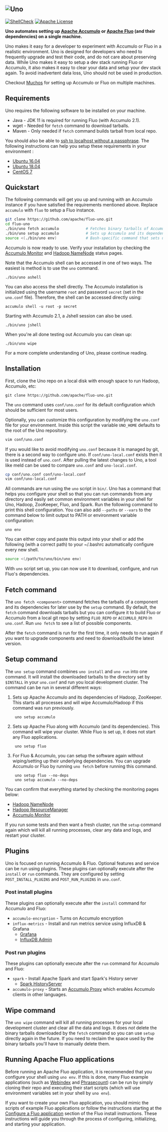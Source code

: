 ![Uno][logo]
---
[![ShellCheck][ci_img]][ci_link] [![Apache License][li]][ll]

**Uno automates setting up [Apache Accumulo][accumulo] or [Apache Fluo][fluo] (and their dependencies) on a single machine.**

Uno makes it easy for a developer to experiment with Accumulo or Fluo in a realistic environment.
Uno is designed for developers who need to frequently upgrade and test their code, and do not care
about preserving data. While Uno makes it easy to setup a dev stack running Fluo or Accumulo, it
also makes it easy to clear your data and setup your dev stack again. To avoid inadvertent data loss,
Uno should not be used in production.

Checkout [Muchos] for setting up Accumulo or Fluo on multiple machines.

## Requirements

Uno requires the following software to be installed on your machine.

* Java - JDK 11 is required for running Fluo (with Accumulo 2.1).
* wget - Needed for `fetch` command to download tarballs.
* Maven - Only needed if `fetch` command builds tarball from local repo.

You should also be able to [ssh to localhost without a passphrase][ssh-docs].
The following instructions can help you setup these requirements in your
environment :

 * [Ubuntu 16.04](/docs/ubuntu1604.md)
 * [Ubuntu 18.04](/docs/ubuntu1804.md)
 * [CentOS 7](/docs/centos7.md)

## Quickstart

The following commands will get you up and running with an Accumulo instance if you
have satisfied the requirements mentioned above.  Replace `accumulo` with `fluo` to
setup a Fluo instance.

```bash
git clone https://github.com/apache/fluo-uno.git
cd fluo-uno
./bin/uno fetch accumulo            # Fetches binary tarballs of Accumulo and its dependencies
./bin/uno setup accumulo            # Sets up Accumulo and its dependencies (Hadoop & ZooKeeper)
source <(./bin/uno env)             # Bash-specific command that sets up current shell
```

Accumulo is now ready to use. Verify your installation by checking the [Accumulo Monitor](http://localhost:9995/)
and [Hadoop NameNode](http://localhost:50070/) status pages. 

Note that the Accumulo shell can be accessed in one of two ways. The easiest is method is to use the `uno` command.
```
./bin/uno ashell
```
You can also access the shell directly. The Accumulo installation is initialized using the username `root`
and password `secret` (set in the `uno.conf` file). Therefore, the shell can be accessed directly using:
```
accumulo shell -u root -p secret
```

Starting with Accumulo 2.1, a Jshell session can also be used.
```
./bin/uno jshell
```

When you're all done testing out Accumulo you can clean up:
```
./bin/uno wipe
```

For a more complete understanding of Uno, please continue reading.

## Installation

First, clone the Uno repo on a local disk with enough space to run Hadoop, Accumulo, etc:

    git clone https://github.com/apache/fluo-uno.git

The `uno` command uses `conf/uno.conf` for its default configuration which should be
sufficient for most users.

Optionally, you can customize this configuration by modifying the `uno.conf` file for
your environment. Inside this script the variable `UNO_HOME` defaults to the root of the Uno repository. 

```bash
vim conf/uno.conf
```

If you would like to avoid modifying `uno.conf` because it is managed by git,
there is a second way to configure uno.  If `conf/uno-local.conf` exists then
it is used instead of `uno.conf`.  After pulling the latest changes to
Uno, a tool like meld can be used to compare `uno.conf` and `uno-local.conf`.

```bash
cp conf/uno.conf conf/uno-local.conf
vim conf/uno-local.conf
```

All commands are run using the `uno` script in `bin/`. Uno has a command that helps you configure
your shell so that you can run commands from any directory and easily set common environment
variables in your shell for Uno, Hadoop, ZooKeeper, Fluo, and Spark. Run the following command to
print this shell configuration. You can also add `--paths` or `--vars` to the command below to limit
output to PATH or environment variable configuration:

    uno env

You can either copy and paste this output into your shell or add the following (with a correct path)
to your ~/.bashrc automatically configure every new shell.

```bash
source <(/path/to/uno/bin/uno env)
```

With `uno` script set up, you can now use it to download, configure, and run Fluo's dependencies.

## Fetch command

The `uno fetch <component>` command fetches the tarballs of a component and its dependencies for later
use by the `setup` command. By default, the `fetch` command downloads tarballs but you can configure it
to build Fluo or Accumulo from a local git repo by setting `FLUO_REPO` or `ACCUMULO_REPO` in `uno.conf`.
Run `uno fetch` to see a list of possible components.

After the `fetch` command is run for the first time, it only needs to run again if you want to
upgrade components and need to download/build the latest version.

## Setup command

The `uno setup` command combines `uno install` and `uno run` into one command.  It will install the
downloaded tarballs to the directory set by `$INSTALL` in your `uno.conf` and run you local development
cluster. The command can be run in several different ways:

1. Sets up Apache Accumulo and its dependencies of Hadoop, ZooKeeper. This starts all processes and
   will wipe Accumulo/Hadoop if this command was run previously.

        uno setup accumulo

2. Sets up Apache Fluo along with Accumulo (and its dependencies). This command will wipe your
   cluster. While Fluo is set up, it does not start any Fluo applications.

        uno setup fluo

3. For Fluo & Accumulo, you can setup the software again without wiping/setting up their underlying
   dependencies. You can upgrade Accumulo or Fluo by running `uno fetch` before running this command.

        uno setup fluo --no-deps
        uno setup accumulo --no-deps

You can confirm that everything started by checking the monitoring pages below:

 * [Hadoop NameNode](http://localhost:50070/)
 * [Hadoop ResourceManager](http://localhost:8088/)
 * [Accumulo Monitor](http://localhost:9995/)

If you run some tests and then want a fresh cluster, run the `setup` command again which will
kill all running processes, clear any data and logs, and restart your cluster.

## Plugins

Uno is focused on running Accumulo & Fluo.  Optional features and service can be run using plugins.
These plugins can optionally execute after the `install` or `run` commands.  They are configured by
setting `POST_INSTALL_PLUGINS` and `POST_RUN_PLUGINS` in `uno.conf`.

### Post install plugins

These plugins can optionally execute after the `install` command for Accumulo and Fluo:

* `accumulo-encryption` - Turns on Accumulo encryption
* `influx-metrics` - Install and run metrics service using InfluxDB & Grafana
  * [Grafana](http://localhost:3000/)
  * [InfluxDB Admin](http://localhost:8083/)

### Post run plugins

These plugins can optionally execute after the `run` command for Accumulo and Fluo:

* `spark` - Install Apache Spark and start Spark's History server
  * [Spark HistoryServer](http://localhost:18080/)
* `accumulo-proxy` - Starts an [Accumulo Proxy] which enables Accumulo clients in other languages.

## Wipe command

The `uno wipe` command will kill all running processes for your local development cluster and clear
all the data and logs. It does *not* delete the binary tarballs downloaded by the `fetch` command
so you can use `setup` directly again in the future. If you need to reclaim the space used by
the binary tarballs you'll have to manually delete them.

## Running Apache Fluo applications

Before running an Apache Fluo application, it is recommended that you configure your shell using
`uno env`. If this is done, many Fluo example applications (such as [Webindex] and [Phrasecount])
can be run by simply cloning their repo and executing their start scripts (which will use
environment variables set in your shell by `uno env`).

If you want to create your own Fluo application, you should mimic the scripts of example Fluo
applications or follow the instructions starting at the [Configure a Fluo application][configure]
section of the Fluo install instructions. These instructions will guide you through the process of
configuring, initializing, and starting your application.

[Accumulo Proxy]: https://github.com/apache/accumulo-proxy
[Muchos]: https://github.com/apache/fluo-muchos
[Phrasecount]: https://github.com/apache/fluo-examples/tree/main/phrasecount
[Webindex]: https://github.com/apache/fluo-examples/tree/main/webindex
[accumulo]: https://accumulo.apache.org/
[ci_img]: https://github.com/apache/fluo-uno/workflows/ShellCheck/badge.svg
[ci_link]: https://github.com/apache/fluo-uno/actions
[configure]: https://github.com/apache/fluo/blob/main/docs/install.md#configure-a-fluo-application
[fluo]: https://fluo.apache.org/
[hadoop]: https://hadoop.apache.org/
[li]: https://img.shields.io/badge/license-Apache%202.0-blue.svg
[ll]: https://github.com/apache/fluo-uno/blob/main/LICENSE
[logo]: contrib/uno-logo.png
[mirrors]: https://www.apache.org/dyn/closer.cgi
[ssh-docs]: https://hadoop.apache.org/docs/r3.3.0/hadoop-project-dist/hadoop-common/SingleCluster.html#Setup_passphraseless_ssh
[zookeeper]: https://zookeeper.apache.org/
